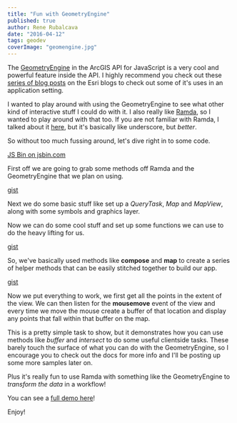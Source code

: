 ```yaml
---
title: "Fun with GeometryEngine"
published: true
author: Rene Rubalcava
date: "2016-04-12"
tags: geodev
coverImage: "geomengine.jpg"
---
```


The [GeometryEngine](https://developers.arcgis.com/javascript/beta/api-reference/esri-geometry-geometryEngine.html) in the ArcGIS API for JavaScript is a very cool and powerful feature inside the API. I highly recommend you check out these [series of blog posts](https://blogs.esri.com/esri/arcgis/2015/09/09/geometryengine-part-1-testing-spatial-relationships-and-editing/) on the Esri blogs to check out some of it's uses in an application setting.

I wanted to play around with using the GeometryEngine to see what other kind of interactive stuff I could do with it. I also really like [Ramda](http://ramdajs.com/0.21.0/index.html), so I wanted to play around with that too. If you are not familiar with Ramda, I talked about it [here](https://odoe.net/blog/esrijs-with-ramda/), but it's basically like underscore, but _better_.

So without too much fussing around, let's dive right in to some code.

[JS Bin on jsbin.com](http://jsbin.com/qudalodegi/1/embed?js,output)

First off we are going to grab some methods off Ramda and the GeometryEngine that we plan on using.

[gist](https://gist.github.com/odoe/e3d8671899262cabae8dcd3d24756a63.js)

Next we do some basic stuff like set up a _QueryTask_, _Map_ and _MapView_, along with some symbols and graphics layer.

Now we can do some cool stuff and set up some functions we can use to do the heavy lifting for us.

[gist](https://gist.github.com/odoe/44f7bf743a21cd0f074322b0d0daf532.js)

So, we've basically used methods like **compose** and **map** to create a series of helper methods that can be easily stitched together to build our app.

[gist](https://gist.github.com/odoe/832f463828bb5aa561542ed4b16f9011.js)

Now we put everything to work, we first get all the points in the extent of the view. We can then listen for the **mousemove** event of the view and every time we move the mouse create a buffer of that location and display any points that fall within that buffer on the map.

This is a pretty simple task to show, but it demonstrates how you can use methods like _buffer_ and _intersect_ to do some useful clientside tasks. These barely touch the surface of what you can do with the GeometryEngine, so I encourage you to check out the docs for more info and I'll be posting up some more samples later on.

Plus it's really fun to use Ramda with something like the GeometryEngine to _transform the data_ in a workflow!

You can see a [full demo here](http://output.jsbin.com/qudalodegi)!

Enjoy!
